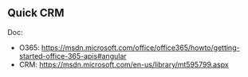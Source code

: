 ## Quick CRM

Doc: 
  - O365: https://msdn.microsoft.com/office/office365/howto/getting-started-office-365-apis#angular  
  - CRM: https://msdn.microsoft.com/en-us/library/mt595799.aspx

